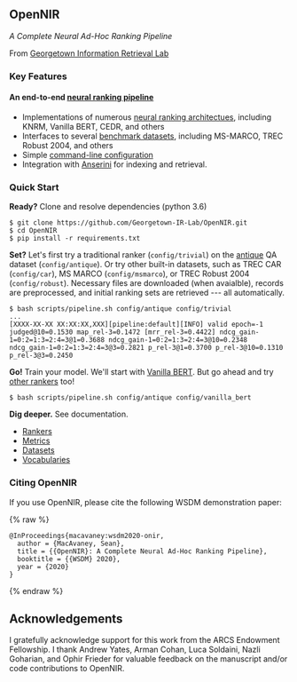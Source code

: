## OpenNIR

_A Complete Neural Ad-Hoc Ranking Pipeline_

From [Georgetown Information Retrieval Lab](http://ir.cs.georgetown.edu/)


### Key Features

#### An end-to-end [neural ranking pipeline](pipeline.html)

 - Implementations of numerous [neural ranking architectues](rankers.html), including KNRM, Vanilla
   BERT, CEDR, and others
 - Interfaces to several [benchmark datasets](datasets.html), including MS-MARCO,
   TREC Robust 2004, and others
 - Simple [command-line configuration](configuration.html)
 - Integration with [Anserini](https://github.com/castorini/Anserini) for indexing and retrieval.


### Quick Start

**Ready?** Clone and resolve dependencies (python 3.6)

```
$ git clone https://github.com/Georgetown-IR-Lab/OpenNIR.git
$ cd OpenNIR
$ pip install -r requirements.txt
```

**Set?** Let's first try a traditional ranker (`config/trivial`) on the
[antique](https://arxiv.org/abs/1905.08957) QA dataset (`config/antique`). Or try other built-in
datasets, such as TREC CAR (`config/car`), MS MARCO (`config/msmarco`), or TREC Robust 2004
(`config/robust`). Necessary files are downloaded (when avaialble), records are preprocessed, and
initial ranking sets are retrieved --- all automatically.

```
$ bash scripts/pipeline.sh config/antique config/trivial
...
[XXXX-XX-XX XX:XX:XX,XXX][pipeline:default][INFO] valid epoch=-1 judged@10=0.1530 map_rel-3=0.1472 [mrr_rel-3=0.4422] ndcg_gain-1=0:2=1:3=2:4=3@1=0.3688 ndcg_gain-1=0:2=1:3=2:4=3@10=0.2348 ndcg_gain-1=0:2=1:3=2:4=3@3=0.2821 p_rel-3@1=0.3700 p_rel-3@10=0.1310 p_rel-3@3=0.2450
```

**Go!** Train your model. We'll start with [Vanilla BERT](https://arxiv.org/abs/1904.07094). But go
ahead and try [other rankers](rankers.html) too!

```
$ bash scripts/pipeline.sh config/antique config/vanilla_bert
```

**Dig deeper.** See documentation.

 - [Rankers](rankers.html)
 - [Metrics](metrics.html)
 - [Datasets](datasets.html)
 - [Vocabularies](vocab.html)


### Citing OpenNIR

If you use OpenNIR, please cite the following WSDM demonstration paper:

{% raw %}
```
@InProceedings{macavaney:wsdm2020-onir,
  author = {MacAvaney, Sean},
  title = {{OpenNIR}: A Complete Neural Ad-Hoc Ranking Pipeline},
  booktitle = {{WSDM} 2020},
  year = {2020}
}
```
{% endraw %}

## Acknowledgements

I gratefully acknowledge support for this work from the ARCS Endowment Fellowship. I thank Andrew
Yates, Arman Cohan, Luca Soldaini, Nazli Goharian, and Ophir Frieder for valuable feedback on the
manuscript and/or code contributions to OpenNIR.
